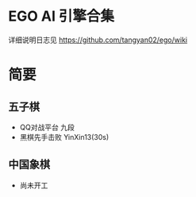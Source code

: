 # EGO AI 引擎合集

详细说明日志见 https://github.com/tangyan02/ego/wiki

# 简要

## 五子棋
- QQ对战平台 九段
- 黑棋先手击败 YinXin13(30s)

## 中国象棋
- 尚未开工
